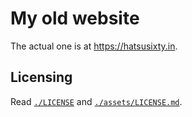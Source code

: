 # My old website

The actual one is at <https://hatsusixty.in>.

## Licensing

Read [`./LICENSE`](./LICENSE) and [`./assets/LICENSE.md`](./assets/LICENSE.md).
